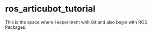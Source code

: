 # ros_articubot_tutorial

This is the space where I experiment with Git and also begin with ROS Packages.
